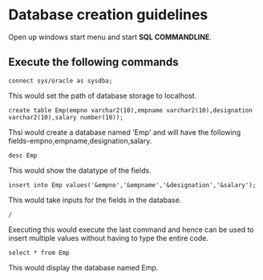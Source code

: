 # Database creation guidelines

Open up windows start menu and start **SQL COMMANDLINE**.

## Execute the following commands 

```
connect sys/oracle as sysdba;
```
This would set the path of database storage to localhost.

```
create table Emp(empno varchar2(10),empname varchar2(10),designation varchar2(10),salary number(10));
```
Thsi would create a database named 'Emp' and will have the following fields-empno,empname,designation,salary.

```
desc Emp
```
This would show the datatype of the fields.
```
insert into Emp values('&empno','&empname','&designation','&salary');
```
This would take inputs for the fields in the database.

```
/
```
Executing this would execute the last command and hence can be used to insert multiple values without having to type the entire code.
```
select * from Emp
```
This would display the database named Emp.
